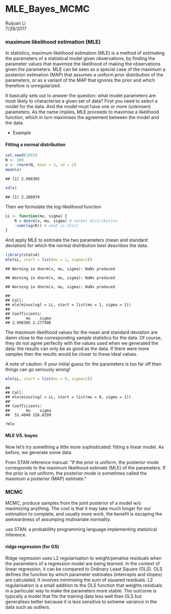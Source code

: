 # MLE_Bayes_MCMC
Ruijuan Li  
7/28/2017  

### maximum likelihood estimation (MLE)

In statistics, maximum likelihood estimation (MLE) is a method of estimating the parameters of a statistical model given observations, by finding the parameter values that maximize the likelihood of making the observations given the parameters. MLE can be seen as a special case of the maximum a posteriori estimation (MAP) that assumes a uniform prior distribution of the parameters, or as a variant of the MAP that ignores the prior and which therefore is unregularized.

It basically sets out to answer the question: what model parameters are most likely to characterise a given set of data? First you need to select a model for the data. And the model must have one or more (unknown) parameters. As the name implies, MLE proceeds to maximise a likelihood function, which in turn maximises the agreement between the model and the data.

* Example 
#### Fitting a normal distribution 

```r
set.seed(1001)
N <- 100
x <- rnorm(N, mean = 3, sd = 2)
mean(x)
```

```
## [1] 2.998305
```

```r
sd(x) 
```

```
## [1] 2.288979
```

Then we formulate the log-likelihood function 

```r
LL <- function(mu, sigma) {
    R = dnorm(x, mu, sigma) # normal distribution 
    -sum(log(R)) # what is this? 
}
```

And apply MLE to estimate the two parameters (mean and standard deviation) for which the normal distribution best describes the data.

```r
library(stats4)
mle(LL, start = list(mu = 1, sigma=1))
```

```
## Warning in dnorm(x, mu, sigma): NaNs produced

## Warning in dnorm(x, mu, sigma): NaNs produced

## Warning in dnorm(x, mu, sigma): NaNs produced
```

```
## 
## Call:
## mle(minuslogl = LL, start = list(mu = 1, sigma = 1))
## 
## Coefficients:
##       mu    sigma 
## 2.998305 2.277506
```

The maximum-likelihood values for the mean and standard deviation are damn close to the corresponding sample statistics for the data. Of course, they do not agree perfectly with the values used when we generated the data: the results can only be as good as the data. If there were more samples then the results would be closer to these ideal values.

A note of caution: if your initial guess for the parameters is too far off then things can go seriously wrong! 

```r
mle(LL, start = list(mu = 0, sigma=1))
```

```
## 
## Call:
## mle(minuslogl = LL, start = list(mu = 0, sigma = 1))
## 
## Coefficients:
##       mu    sigma 
##  51.4840 226.8299
```

```r
?mle
```

#### MLE VS. bayes 
Now let’s try something a little more sophisticated: fitting a linear model. As before, we generate some data.

From STAN reference manual: "If the prior is uniform, the posterior mode corresponds to the maximum likelihood estimate (MLE) of the parameters. If the prior is not uniform, the posterior mode is sometimes called the maximum a posterior (MAP) estimate." 

### MCMC 
MCMC, produce samples from the joint posterior of a model w/o maximizing anything. The cost is that it may take much longer for our estimation to complete, and usually more work, the benefit is escaping the awkwardness of assumping mutivariate normality. 

use STAN: a probablility programming language implementing statistical inference. 

#### ridge regression (for GS)
Ridge regression uses L2 regularisation to weight/penalise residuals when the parameters of a regression model are being learned. In the context of linear regression, it can be compared to Ordinary Least Square (OLS). OLS defines the function by which parameter estimates (intercepts and slopes) are calculated. It involves minimising the sum of squared residuals. L2 regularisation is a small addition to the OLS function that weights residuals in a particular way to make the parameters more stable. The outcome is typically a model that fits the training data less well than OLS but generalises better because it is less sensitive to extreme variance in the data such as outliers.












